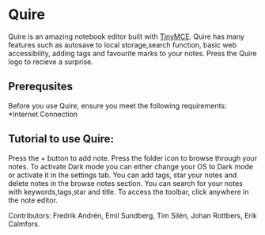 # Quire 

Quire is an amazing notebook editor built with [TinyMCE](https://www.tiny.cloud/features). Quire has many features such as autosave to local storage,search function, basic web accessibility, adding tags and favourite marks to your notes. Press the Quire logo to recieve a surprise. 

## Prerequsites
Before you use Quire, ensure you meet the following requirements:
*Internet Connection

## Tutorial to use Quire:
Press the + button to add note.
Press the folder icon to browse through your notes.
To activate Dark mode you can either change your OS to Dark mode or activate it in the settings tab.
You can add tags, star your notes and delete notes in the browse notes section.
You can search for your notes with keywords,tags,star and title.
To access the toolbar, click anywhere in the note editor.


Contributors: Fredrik Andrén, Emil Sundberg, Tim Silén, Johan Rottbers, Erik Calmfors.



